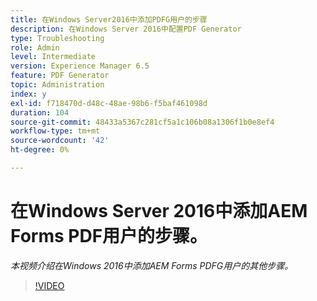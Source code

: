 ```yaml
---
title: 在Windows Server2016中添加PDFG用户的步骤
description: 在Windows Server 2016中配置PDF Generator
type: Troubleshooting
role: Admin
level: Intermediate
version: Experience Manager 6.5
feature: PDF Generator
topic: Administration
index: y
exl-id: f718470d-d48c-48ae-98b6-f5baf461098d
duration: 104
source-git-commit: 48433a5367c281cf5a1c106b08a1306f1b0e8ef4
workflow-type: tm+mt
source-wordcount: '42'
ht-degree: 0%

---
```


# 在Windows Server 2016中添加AEM Forms PDF用户的步骤。

*本视频介绍在Windows 2016中添加AEM Forms PDFG用户的其他步骤。*

>[!VIDEO](https://video.tv.adobe.com/v/3417203?quality=12&learn=on&captions=chi_hans)
